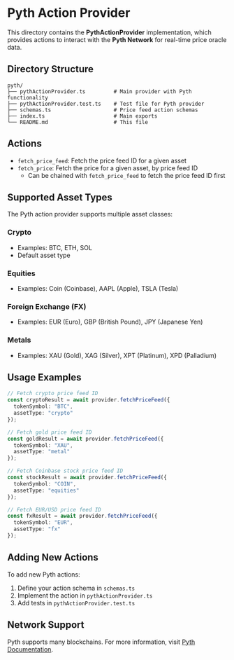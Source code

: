 # Pyth Action Provider

This directory contains the **PythActionProvider** implementation, which provides actions to interact with the **Pyth Network** for real-time price oracle data.

## Directory Structure

```
pyth/
├── pythActionProvider.ts         # Main provider with Pyth functionality
├── pythActionProvider.test.ts    # Test file for Pyth provider
├── schemas.ts                    # Price feed action schemas
├── index.ts                      # Main exports
└── README.md                     # This file
```

## Actions

- `fetch_price_feed`: Fetch the price feed ID for a given asset
- `fetch_price`: Fetch the price for a given asset, by price feed ID
  - Can be chained with `fetch_price_feed` to fetch the price feed ID first

## Supported Asset Types

The Pyth action provider supports multiple asset classes:

### Crypto
- Examples: BTC, ETH, SOL
- Default asset type

### Equities
- Examples: Coin (Coinbase), AAPL (Apple), TSLA (Tesla)

### Foreign Exchange (FX)
- Examples: EUR (Euro), GBP (British Pound), JPY (Japanese Yen)

### Metals
- Examples: XAU (Gold), XAG (Silver), XPT (Platinum), XPD (Palladium)

## Usage Examples

```typescript
// Fetch crypto price feed ID
const cryptoResult = await provider.fetchPriceFeed({
  tokenSymbol: "BTC",
  assetType: "crypto"
});

// Fetch gold price feed ID
const goldResult = await provider.fetchPriceFeed({
  tokenSymbol: "XAU",
  assetType: "metal"
});

// Fetch Coinbase stock price feed ID
const stockResult = await provider.fetchPriceFeed({
  tokenSymbol: "COIN",
  assetType: "equities"
});

// Fetch EUR/USD price feed ID
const fxResult = await provider.fetchPriceFeed({
  tokenSymbol: "EUR",
  assetType: "fx"
});
```

## Adding New Actions

To add new Pyth actions:

1. Define your action schema in `schemas.ts`
2. Implement the action in `pythActionProvider.ts`
3. Add tests in `pythActionProvider.test.ts`

## Network Support

Pyth supports many blockchains. For more information, visit [Pyth Documentation](https://docs.pyth.network/home).
